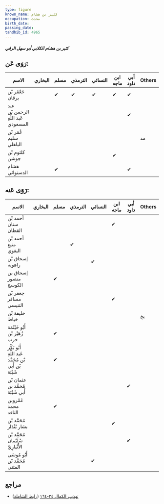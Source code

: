```yaml
---
type: figure
known_name: كثير بن هشام
occupation: محدث
birth_date:
passing_date:
tahdhib_id: 4965
---
```

##### كثير بن هشام الكلابي أبو سهل الرقي

## رَوَى عَن:
| الاسم                                | البخاري | مسلم | الترمذي | النسائي | ابن ماجه | أبي داود | Others |
| ------------------------------------ | ------- | ---- | ------- | ------- | -------- | -------- | ------ |
| جَعْفَر بْن برقان                    |         | ✔    | ✔       | ✔       | ✔        | ✔        |        |
| عبد الرحمن بْن عَبد اللَّهِ المسعودي |         |      |         |         |          | ✔        |        |
| عُمَر بْن سليم الباهلي               |         |      |         |         |          |          | مد     |
| كلثوم بْن جوشن                       |         |      |         |         | ✔        |          |        |
| هشام الدستوائي                       |         | ✔    |         |         |          | ✔        |        |
## رَوَى عَنه:
| الاسم                                                  | البخاري | مسلم | الترمذي | النسائي | ابن ماجه | أبي داود | Others |
| ------------------------------------------------------ | ------- | ---- | ------- | ------- | -------- | -------- | ------ |
| أحمد بْن سنان القطان                                   |         |      |         |         | ✔        |          |        |
| أحمد بْن منيع البغوي                                   |         |      | ✔       |         |          |          |        |
| إسحاق بْن راهويه                                       |         |      |         | ✔       |          |          |        |
| إسحاق بن منصور الكوسج                                  |         | ✔    |         |         |          |          |        |
| جعفر بْن مسافر التنيسي                                 |         |      |         |         | ✔        |          |        |
| خليفة بْن خياط                                         |         |      |         |         |          |          | بخ     |
| أَبُو خَيْثَمَة زُهَيْر بْن حرب                        |         | ✔    |         |         |          |          |        |
| أَبُو بَكْر عَبد اللَّهِ بْن مُحَمَّد بْن أَبي شَيْبَة |         | ✔    |         |         |          |          |        |
| عثمان بْن مُحَمَّد بن أَبي شَيْبَة                     |         |      |         |         |          | ✔        |        |
| عَمْروبن محمد الناقد                                   |         | ✔    |         |         |          |          |        |
| مُحَمَّد بْن بشار بُنْدَار                             |         |      |         |         | ✔        |          |        |
| مُحَمَّد بْن سُلَيْمان الأَنْبارِيّ                    |         |      |         |         |          | ✔        |        |
| أَبُو مُوسَى مُحَمَّد بْن المثنى                       |         |      |         | ✔       |          |          |        |
## مراجع
- [تهذيب الكمال ٢٤-١٦٤](obsidian://open?vault=Tahdhib-al-Kamal&file=Figures/٤٩٦٥-كثير%20بن%20هشام%20الكلابي%20أبو%20سهل%20الرقي) ([رابط الشاملة](https://shamela.ws/book/3722/12676))